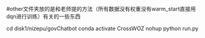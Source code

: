#other文件夹放的是和老师提的方法（所有数据没有权重没有warm_start直接用dqn进行训练）有关的一些东西

cd disk1/nizepu/govChatbot
conda activate CrossWOZ
nohup python run.py
